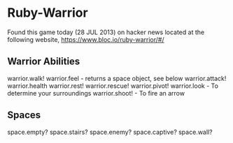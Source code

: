 Ruby-Warrior
============

Found this game today (28 JUL 2013) on hacker news located at the following
website, https://www.bloc.io/ruby-warrior/#/


Warrior Abilities
-----------------

  warrior.walk!
  warrior.feel     - returns a space object, see below
  warrior.attack!
  warrior.health
  warrior.rest!
  warrior.rescue!
  warrior.pivot!
  warrior.look     - To determine your surroundings
  warrior.shoot!   - To fire an arrow



Spaces
------

  space.empty?
  space.stairs?
  space.enemy?
  space.captive?
  space.wall?

